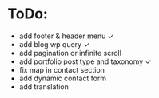 # ToDo:

- add footer & header menu ✓
- add blog wp query ✓
- add pagination or infinite scroll
- add portfolio post type and taxonomy ✓
- fix map in contact section
- add dynamic contact form
- add translation
